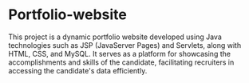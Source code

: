 # Portfolio-website
This project is a dynamic portfolio website developed using Java technologies such as JSP (JavaServer Pages) and Servlets, along with HTML, CSS, and MySQL. It serves as a platform for showcasing the accomplishments and skills of the candidate, facilitating recruiters in accessing the candidate's data efficiently.
